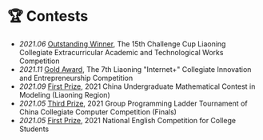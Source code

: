 # 🏆 Contests
- *2021.06* [Outstanding Winner](Certificates/挑战杯特等奖.jpg), The 15th Challenge Cup Liaoning Collegiate Extracurricular Academic and Technological Works Competition
- *2021.11* [Gold Award](Certificates/互联网+金奖.jpg), The 7th Liaoning "Internet+" Collegiate Innovation and Entrepreneurship Competition
- *2021.09* [First Prize](Certificates/数学竞赛国赛一等奖.jpg), 2021 China Undergraduate Mathematical Contest in Modeling (Liaoning Region)
- *2021.05* [Third Prize](Certificates/天梯赛.png), 2021 Group Programming Ladder Tournament of China Collegiate Computer Competition (Finals)
- *2021.05* [First Prize](Certificates/大英赛一等奖.jpg), 2021 National English Competition for College Students



